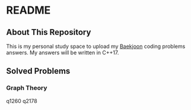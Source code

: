 # README

## About This Repository

This is my personal study space to upload my [Baekjoon](https://www.acmicpc.net/) coding problems answers. My answers will be written in C++17.

## Solved Problems

### Graph Theory

q1260
q2178
